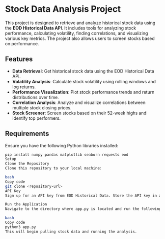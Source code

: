 # Stock Data Analysis Project

This project is designed to retrieve and analyze historical stock data using the **EOD Historical Data API**. It includes tools for analyzing stock performance, calculating volatility, finding correlations, and visualizing various key metrics. The project also allows users to screen stocks based on performance.

## Features

- **Data Retrieval**: Get historical stock data using the EOD Historical Data API.
- **Volatility Analysis**: Calculate stock volatility using rolling windows and log returns.
- **Performance Visualization**: Plot stock performance trends and return distributions over time.
- **Correlation Analysis**: Analyze and visualize correlations between multiple stock closing prices.
- **Stock Screener**: Screen stocks based on their 52-week highs and identify top performers.

## Requirements

Ensure you have the following Python libraries installed:

```bash
pip install numpy pandas matplotlib seaborn requests eod
Setup
Clone the Repository
Clone this repository to your local machine:

bash
Copy code
git clone <repository-url>
API Key
Sign up for an API key from EOD Historical Data. Store the API key in a text file (e.g., notApiKey.txt) in your project directory.

Run the Application
Navigate to the directory where app.py is located and run the following command to start the application:

bash
Copy code
python3 app.py
This will begin pulling stock data and running the analysis.

